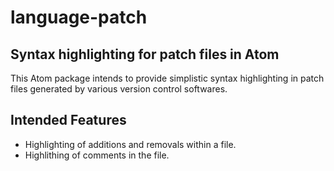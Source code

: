 # language-patch
## Syntax highlighting for patch files in Atom

This Atom package intends to provide simplistic syntax highlighting in patch files generated by various version control softwares.

## Intended Features
* Highlighting of additions and removals within a file.
* Highlithing of comments in the file.
